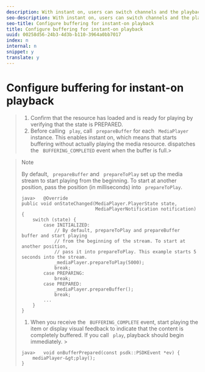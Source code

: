 ```yaml
---
description: With instant on, users can switch channels and the playback starts immediately without waiting time. When you enable instant on, buffers one or more channels before playback begins.
seo-description: With instant on, users can switch channels and the playback starts immediately without waiting time. When you enable instant on, buffers one or more channels before playback begins.
seo-title: Configure buffering for instant-on playback
title: Configure buffering for instant-on playback
uuid: 00258d56-24b3-4d3b-b110-3964a0bb7017
index: n
internal: n
snippet: y
translate: y
---
```


# Configure buffering for instant-on playback


>1. Confirm that the resource has loaded and is ready for playing by verifying that the state is PREPARED.
>1. Before calling ` play`, call ` prepareBuffer` for each ` MediaPlayer` instance.
>   This enables instant on, which means that <!-- PH element: phrases/primetime-sdk-name --> starts buffering without actually playing the media resource. <!-- PH element: phrases/primetime-sdk-name --> dispatches the ` BUFFERING_COMPLETED` event when the buffer is full.>

>   >[!NOTE]
>   >
>   >By default, ` prepareBuffer` and ` prepareToPlay` set up the media stream to start playing from the beginning. To start at another position, pass the position (in milliseconds) into ` prepareToPlay`. 
>
>   ```
>   java>   @Override 
>   public void onStateChanged(MediaPlayer.PlayerState state,  
>                              MediaPlayerNotification notification) { 
>       switch (state) { 
>           case INITIALIZED: 
>               // By default, prepareToPlay and prepareBuffer buffer and start playing 
>               // from the beginning of the stream. To start at another position, 
>               // pass it into prepareToPlay. This example starts 5 seconds into the stream. 
>               _mediaPlayer.prepareToPlay(5000); 
>               break; 
>           case PREPARING: 
>               break; 
>           case PREPARED: 
>               _mediaPlayer.prepareBuffer(); 
>               break; 
>           ... 
>       } 
>   }
>   ```
>
>1. When you receive the ` BUFFERING_COMPLETE` event, start playing the item or display visual feedback to indicate that the content is completely buffered.
>   If you call ` play`, playback should begin immediately. >
>   ```
>   java>   void onBufferPrepared(const psdk::PSDKEvent *ev) { 
>       mediaPlayer-&gt;play(); 
>   }
>   ```
>

